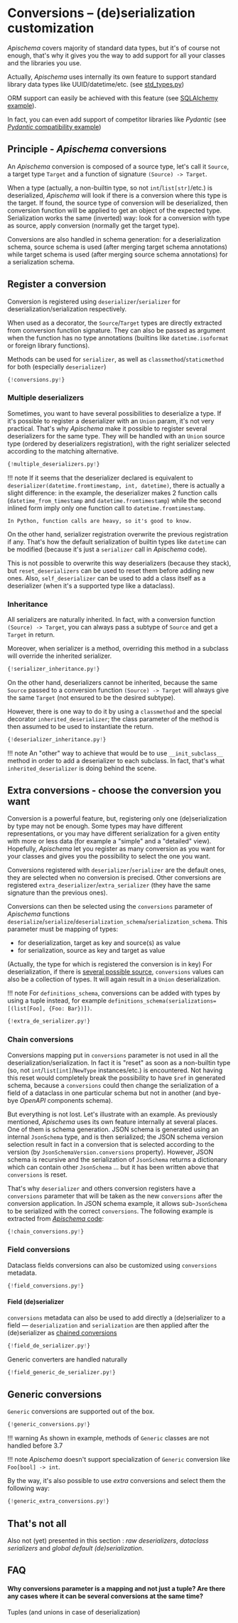 # Conversions – (de)serialization customization

*Apischema* covers majority of standard data types, but it's of course not enough, that's why it gives you the way to add support for all your classes and the libraries you use.

Actually, *Apischema* uses internally its own feature to support standard library data types like UUID/datetime/etc. (see [std_types.py](https://github.com/wyfo/apischema/blob/master/apischema/std_types.py))

ORM support can easily be achieved with this feature (see [SQLAlchemy example](examples/sqlalchemy.md)).

In fact, you can even add support of competitor libraries like *Pydantic* (see [*Pydantic* compatibility example](examples/pydantic_compatibility.md))

## Principle - *Apischema* conversions

An *Apischema* conversion is composed of a source type, let's call it `Source`, a target type `Target` and a function of signature `(Source) -> Target`.

When a type (actually, a non-builtin type, so not `int`/`list[str]`/etc.) is deserialized, *Apischema* will look if there is a conversion where this type is the target. If found, the source type of conversion will be deserialized, then conversion function will be applied to get an object of the expected type. Serialization works the same (inverted) way: look for a conversion with type as source, apply conversion (normally get the target type).

Conversions are also handled in schema generation: for a deserialization schema, source schema is used (after merging target schema annotations) while target schema is used (after merging source schema annotations) for a serialization schema.

## Register a conversion

Conversion is registered using `deserializer`/`serializer` for deserialization/serialization respectively.

When used as a decorator, the `Source`/`Target` types are directly extracted from conversion function signature. They can also be passed as argument when the function has no type annotations (builtins like `datetime.isoformat` or foreign library functions).

Methods can be used for `serializer`, as well as `classmethod`/`staticmethod` for both (especially `deserializer`) 

```python
{!conversions.py!}
```

### Multiple deserializers

Sometimes, you want to have several possibilities to deserialize a type. If it's possible to register a deserializer with an `Union` param, it's not very practical. That's why *Apischema* make it possible to register several deserializers for the same type. They will be handled with an `Union` source type (ordered by deserializers registration), with the right serializer selected according to the matching alternative.

```python
{!multiple_deserializers.py!}
```

!!! note
    If it seems that the deserializer declared is equivalent to `deserializer(datetime.fromtimestamp, int, datetime)`, there is actually a slight difference: in the example, the deserializer makes 2 function calls (`datetime_from_timestamp` and `datetime.fromtimestamp`) while the second inlined form imply only one function call to `datetime.fromtimestamp`.
    
    In Python, function calls are heavy, so it's good to know. 

On the other hand, serializer registration overwrite the previous registration if any. That's how the default serialization of builtin types like `datetime` can be modified (because it's just a `serializer` call in *Apischema* code).

This is not possible to overwrite this way deserializers (because they stack), but `reset_deserializers` can be used to reset them before adding new ones. Also, `self_deserializer` can be used to add a class itself as a deserializer (when it's a supported type like a dataclass).

### Inheritance

All serializers are naturally inherited. In fact, with a conversion function `(Source) -> Target`, you can always pass a subtype of `Source` and get a `Target` in return.

Moreover, when serializer is a method, overriding this method in a subclass will override the inherited serializer.

```python
{!serializer_inheritance.py!}
```

On the other hand, deserializers cannot be inherited, because the same `Source` passed to a conversion function `(Source) -> Target` will always give the same `Target` (not ensured to be the desired subtype).

However, there is one way to do it by using a `classmethod` and the special decorator `inherited_deserializer`; the class parameter of the method is then assumed to be used to instantiate the return.  

```python
{!deserializer_inheritance.py!}
```

!!! note
    An "other" way to achieve that would be to use `__init_subclass__` method in order to add a deserializer to each subclass. In fact, that's what `inherited_deserializer` is doing behind the scene.

## Extra conversions - choose the conversion you want

Conversion is a powerful feature, but, registering only one (de)serialization by type may not be enough. Some types may have different representations, or you may have different serialization for a given entity with more or less data (for example a "simple" and a "detailed" view). Hopefully, *Apischema* let you register as many conversion as you want for your classes and gives you the possibility to select the one you want.
 
Conversions registered with `deserializer`/`serializer` are the default ones, they are selected when no conversion is precised. Other conversions are registered `extra_deserializer`/`extra_serializer` (they have the same signature than the previous ones).

Conversions can then be selected using the `conversions` parameter of *Apischema* functions `deserialize`/`serialize`/`deserialization_schema`/`serialization_schema`. This parameter must be mapping of types:

- for deserialization, target as key and source(s) as value
- for serialization, source as key and target as value

(Actually, the type for which is registered the conversion is in key) 
For deserialization, if there is [several possible source](#multiple-deserializers), `conversions` values can also be a collection of types. It will again result in a `Union` deserialization.

!!! note
    For `definitions_schema`, conversions can be added with types by using a tuple instead, for example `definitions_schema(serializations=[(list[Foo], {Foo: Bar})])`. 
    
```python
{!extra_de_serializer.py!}
```

### Chain conversions

Conversions mapping put in `conversions` parameter is not used in all the deserialization/serialization. In fact it is "reset" as soon as a non-builtin type (so, not `int`/`list[int]`/`NewType` instances/etc.) is encountered. Not having this reset would completely break the possibility to have `$ref` in generated schema, because a `conversions` could then change the serialization of a field of a dataclass in one particular schema but not in another (and bye-bye *OpenAPI* components schema).

But everything is not lost. Let's illustrate with an example. As previously mentioned, *Apischema* uses its own feature internally at several places. One of them is schema generation. JSON schema is generated using an internal `JsonSchema` type, and is then serialized; the JSON schema version selection result in fact in a conversion that is selected according to the version (by `JsonSchemaVersion.conversions` property). However, JSON schema is recursive and the serialization of `JsonSchema` returns a dictionary which can contain other `JsonSchema` ... but it has been written above that `conversions` is reset.

That's why `deserializer` and others conversion registers have a `conversions` parameter that will be taken as the new `conversions` after the conversion application. In JSON schema example, it allows sub-`JsonSchema` to be serialized with the correct `conversions`. The following example is extracted from [*Apischema* code](https://github.com/wyfo/apischema/blob/master/apischema/json_schema/versions.py):

```python
{!chain_conversions.py!}
```

### Field conversions

Dataclass fields conversions can also be customized using `conversions` metadata. 

```python
{!field_conversions.py!}
```

#### Field (de)serializer

`conversions` metadata can also be used to add directly a (de)serializer to a field — `deserialization` and `serialization` are then applied after the (de)serializer as [chained conversions](#chain-conversions)

```python
{!field_de_serializer.py!}
```

Generic converters are handled naturally

```python
{!field_generic_de_serializer.py!}
```

## Generic conversions

`Generic` conversions are supported out of the box.

```python
{!generic_conversions.py!}
```

!!! warning
    As shown in example, methods of `Generic` classes are not handled before 3.7
    
!!! note
    *Apischema* doesn't support specialization of `Generic` conversion like `Foo[bool] -> int`.
    
By the way, it's also possible to use *extra* conversions and select them the following way:

```python
{!generic_extra_conversions.py!}
```

## That's not all

Also not (yet) presented in this section : *raw deserializers*, *dataclass serializers* and *global default (de)serialization*.

## FAQ

#### Why conversions parameter is a mapping and not just a tuple? Are there any cases where it can be several conversions at the same time?
Tuples (and unions in case of deserialization)